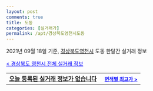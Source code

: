 ```yaml
---
layout: post
comments: true
title: 도동
categories: [실거래가]
permalink: /apt/경상북도영천시도동
---
```


2021년 09월 18일 기준, <a href="/apt/경상북도영천시">경상북도영천시</a> 도동 한달간 실거래 정보

<a style="color: blue;" href="/apt/경상북도영천시">< 경상북도 영천시 전체 실거래 정보</a>
<!---- start ---->
<table>
  <tr>
    <td colspan="4" style="font-weight: bold;"><a href="/apt/경상북도영천시도동{name_without_space}">오늘 등록된 실거래 정보가 없습니다</a> &nbsp;&nbsp;&nbsp; <a style="color: blue; font-size: smaller;" href="/apt/경상북도영천시도동{name_without_space}">면적별 최고가 ></a></td>
  </tr>
    
</table>
<!---- end ---->
    